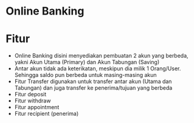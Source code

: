 # Online Banking

# Fitur 

- Online Banking disini menyediakan pembuatan 2 akun yang berbeda, yakni Akun Utama (Primary) dan Akun Tabungan (Saving)
- Antar akun tidak ada keterikatan, meskipun dia milik 1 Orang/User. Sehingga saldo pun berbeda untuk masing-masing akun
- Fitur Transfer digunakan untuk transfer antar akun (Utama dan Tabungan) dan juga transfer ke penerima/tujuan yang berbeda
- Fitur deposit
- Fitur withdraw
- Fitur appointment
- Fitur recipient (penerima)